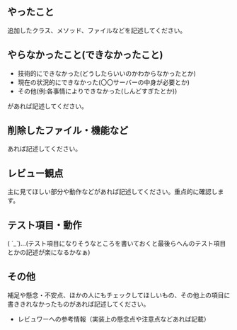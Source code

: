 ## やったこと
追加したクラス、メソッド、ファイルなどを記述してください。

## やらなかったこと(できなかったこと)
 - 技術的にできなかった(どうしたらいいのかわからなかったとか)
 - 現在の状況的にできなかった(〇〇サーバーの中身が必要とか)
 - その他(例:各事情によりできなかった(しんどすぎたとか))

があれば記述してください。

## 削除したファイル・機能など
あれば記述してください。

## レビュー観点
主に見てほしい部分や動作などがあれば記述してください。重点的に確認します。

## テスト項目・動作
( ´_`)...(テスト項目になりそうなところを書いておくと最後らへんのテスト項目とかの記述が楽になるかなぁ)

## その他
補足や懸念・不安点、ほかの人にもチェックしてほしいもの、その他上の項目に書ききれなかったものがあれば記述してください。
* レビュワーへの参考情報（実装上の懸念点や注意点などあれば記載）
